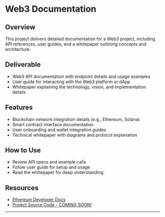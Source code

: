 # Web3 Documentation

## Overview  
This project delivers detailed documentation for a Web3 project, including API references, user guides, and a whitepaper outlining concepts and architecture.

## Deliverable  
- Web3 API documentation with endpoint details and usage examples  
- User guide for interacting with the Web3 platform or dApp  
- Whitepaper explaining the technology, vision, and implementation details  

## Features  
- Blockchain network integration details (e.g., Ethereum, Solana)  
- Smart contract interface documentation  
- User onboarding and wallet integration guides  
- Technical whitepaper with diagrams and protocol explanation  

## How to Use  
- Review API specs and example calls  
- Follow user guide for setup and usage  
- Read the whitepaper for deep understanding  

## Resources  
- [Ethereum Developer Docs](https://ethereum.org/en/developers/docs/)  
- [Project Source Code - COMING SOON!](URL)

---

